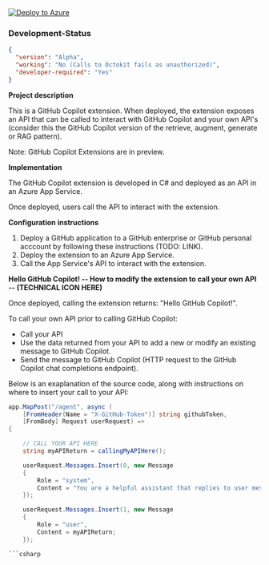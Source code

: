 <a href="https://">
    <img src="https://aka.ms/deploytoazurebutton" alt="Deploy to Azure">
</a>

### Development-Status
```json
{
  "version": "Alpha",
  "working": "No (Calls to Octokit fails as unauthorized)",
  "developer-required": "Yes"
}
```

**Project description**

This is a GitHub Copilot extension. When deployed, the extension exposes an API that can be called to interact with GitHub Copilot and your own API's (consider this the GitHub Copilot version of the retrieve, augment, generate or RAG pattern).

Note: GitHub Copilot Extensions are in preview.

**Implementation**

The GitHub Copilot extension is developed in C# and deployed as an API in an Azure App Service.

Once deployed, users call the API to interact with the extension.

**Configuration instructions**

1. Deploy a GitHub application to a GitHub enterprise or GitHub personal acccount by following these instructions (TODO: LINK).
2. Deploy the extension to an Azure App Service.
3. Call the App Service's API to interact with the extension.
      
**Hello GitHub Copilot! -- How to modify the extension to call your own API -- (TECHNICAL ICON HERE)**

Once deployed, calling the extension returns: "Hello GitHub Copilot!".

To call your own API prior to calling GitHub Copilot:
 - Call your API
 - Use the data returned from your API to add a new or modify an existing message to GitHub Copilot.
 - Send the message to GitHub Copilot (HTTP request to the GitHub Copilot chat completions endpoint).

Below is an exaplanation of the source code, along with instructions on where to insert your call to your API:

```csharp
app.MapPost("/agent", async (
    [FromHeader(Name = "X-GitHub-Token")] string githubToken, 
    [FromBody] Request userRequest) =>
{

    // CALL YOUR API HERE
    string myAPIReturn = callingMyAPIHere();

    userRequest.Messages.Insert(0, new Message
    {
        Role = "system",
        Content = "You are a helpful assistant that replies to user messages as if you are Blackbeard the Pirate."
    });

    userRequest.Messages.Insert(1, new Message
    {
        Role = "user",
        Content = myAPIReturn;
    });

```csharp
   
